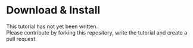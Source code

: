 # Download & Install

This tutorial has not yet been written.    
Please contribute by forking this repository, write the tutorial and create a pull request.


